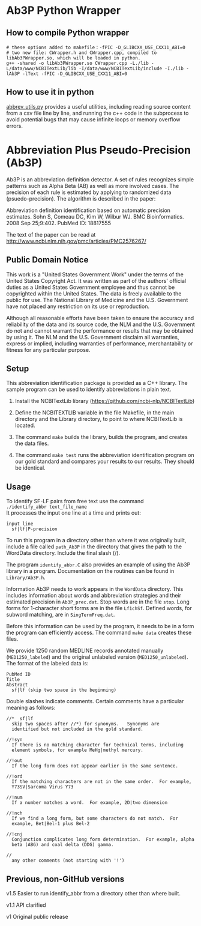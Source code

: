 # Ab3P Python Wrapper
## How to compile Python wrapper
```shell
# these options added to makefile：-fPIC -D_GLIBCXX_USE_CXX11_ABI=0
# two new file: CWrapper.h and CWrapper.cpp, compiled to libAb3PWrapper.so, which will be loaded in python.
g++ -shared -o libAb3PWrapper.so CWrapper.cpp -L./lib -L/data/www/NCBITextLib/lib -I/data/www/NCBITextLib/include -I./lib -lAb3P -lText -fPIC -D_GLIBCXX_USE_CXX11_ABI=0
```
## How to use it in python
[abbrev_utils.py](abbrev_utils.py) provides a useful utilities, including reading 
source content from a csv file line by line, and running the c++ code in the subprocess
to avoid potential bugs that may cause infinite loops or memory overflow errors.

# Abbreviation Plus Pseudo-Precision (Ab3P) #
Ab3P is an abbreviation definition detector. A set of rules recognizes
simple patterns such as Alpha Beta (AB) as well as more involved
cases. The precision of each rule is estimated by applying to
randomized data (psuedo-precision). The algorithm is described in the paper:

Abbreviation definition identification based on automatic precision estimates.
Sohn S, Comeau DC, Kim W, Wilbur WJ.
BMC Bioinformatics. 2008 Sep 25;9:402.
PubMed ID: 18817555

The text of the paper can be read at
http://www.ncbi.nlm.nih.gov/pmc/articles/PMC2576267/

## Public Domain Notice ##

This work is a "United States Government Work" under the terms of the
United States Copyright Act. It was written as part of the authors'
official duties as a United States Government employee and thus cannot
be copyrighted within the United States. The data is freely available
to the public for use. The National Library of Medicine and the U.S.
Government have not placed any restriction on its use or reproduction.

Although all reasonable efforts have been taken to ensure the accuracy
and reliability of the data and its source code, the NLM and the
U.S. Government do not and cannot warrant the performance or results
that may be obtained by using it. The NLM and the U.S. Government
disclaim all warranties, express or implied, including warranties of
performance, merchantability or fitness for any particular purpose.

## Setup ##

This abbreviation identification package is provided as a C++ library.
The sample program can be used to identify abbreviations in plain
text.

1. Install the NCBITextLib library (<https://github.com/ncbi-nlp/NCBITextLib>)

2. Define the NCBITEXTLIB variable in the file Makefile, in the main
directory and the Library directory, to point to where NCBITextLib is located.

3. The command `make` builds the library, builds the program, and creates
the data files.

4.  The command `make test` runs the abbreviation
identification program on our gold standard and compares your
results to our results.  They should be identical.

## Usage ##

To identify SF-LF pairs from free text use the command  
  `./identify_abbr text_file_name`  
It processes the input one line at a time and prints out:

    input line
      sf|lf|P-precision

To run this program in a directory other than where it was originally
built, include a file called `path_Ab3P` in the directory that gives
the path to the WordData directory. Include the final slash (/).

The program `identify_abbr.C` also provides an example of using the Ab3P
library in a program.  Documentation on the routines can be found in
`Library/Ab3P.h`. 

Information Ab3P needs to work appears in the `WordData` directory. This
includes information about words and abbreviation strategies and their
estimated precision in `Ab3P_prec.dat`. Stop words are in the file
`stop`.  Long forms for 1-character short forms are in the file
`Lf1chSf`.  Defined words, for subword matching, are in
`SingTermFreq.dat`.

Before this information can be used by the program, it needs to be in
a form the program can efficiently access.  The command `make data`
creates these files.

We provide 1250 random MEDLINE records annotated manually
(`MED1250_labeled`) and the original unlabeled version
(`MED1250_unlabeled`). The format of the labeled data is:

    PubMed ID
    Title
    Abstract
      sf|lf (skip two space in the beginning)

Double slashes indicate comments. Certain comments have a particular
meaning as follows:

    //*  sf|lf
      skip two spaces after //*) for synonyms.   Synonyms are
      identified but not included in the gold standard.

    //!syn
      If there is no matching character for technical terms, including
      element symbols, for example MeHg|methyl mercury.

    //!out
      If the long form does not appear earlier in the same sentence.

    //!ord
      If the matching characters are not in the same order.  For example,
      Y73SV|Sarcoma Virus Y73

    //!num
      If a number matches a word.  For example, 2D|two dimension

    //!nch
      If we find a long form, but some characters do not match.  For
      example, Bet|Bel-1 plus Bel-2

    //!cnj
      Conjunction complicates long form determination.  For example, alpha
      beta (ABG) and coal delta (DDG) gamma.

    //
      any other comments (not starting with '!')

## Previous, non-GitHub versions ##

v1.5   Easier to run identify_abbr from a directory other than where built.

v1.1   API clarified

v1      Original public release
